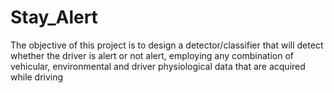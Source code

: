 # Stay_Alert
The objective of this project is to design a detector/classifier that will detect whether the driver is alert or not alert, employing any combination of vehicular, environmental and driver physiological data that are acquired while driving
